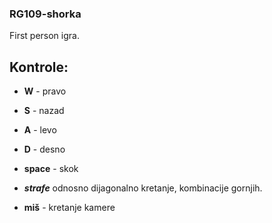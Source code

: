 ### RG109-shorka
First person igra.

## Kontrole:

* **W** - pravo
* **S** - nazad
* **A** - levo
* **D** - desno
* **space** - skok

* ***strafe*** odnosno dijagonalno kretanje, kombinacije gornjih.
* **miš** - kretanje kamere
